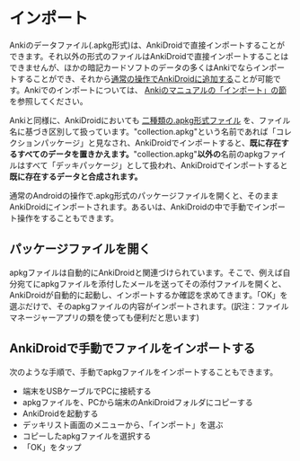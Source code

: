 # インポート

Ankiのデータファイル(.apkg形式)は、AnkiDroidで直接インポートすることができます。それ以外の形式のファイルはAnkiDroidで直接インポートすることはできませんが、ほかの暗記カードソフトのデータの多くはAnkiでならインポートすることができ、それから[通常の操作でAnkiDroidに追加する](anki-desktop.md)ことが可能です。Ankiでのインポートについては、 [Ankiのマニュアルの「インポート」の節](http://wikiwiki.jp/rage2050/?2.0%2FImporting) を参照してください。

Ankiと同様に、AnkiDroidにおいても [二種類の.apkg形式ファイル](http://wikiwiki.jp/rage2050/?2.0%2FExporting#exporting-packaged-decks) を、ファイル名に基づき区別して扱っています。"collection.apkg"という名前であれば「コレクションパッケージ」と見なされ、AnkiDroidでインポートすると、**既に存在するすべてのデータを置きかえます。**"collection.apkg"**以外の**名前のapkgファイルはすべて「デッキパッケージ」として扱われ、AnkiDroidでインポートすると**既に存在するデータと合成されます。**

通常のAndroidの操作で.apkg形式のパッケージファイルを開くと、そのままAnkiDroidにインポートされます。あるいは、AnkiDroidの中で手動でインポート操作をすることもできます。

## パッケージファイルを開く

apkgファイルは自動的にAnkiDroidと関連づけられています。そこで、例えば自分宛てにapkgファイルを添付したメールを送ってその添付ファイルを開くと、AnkiDroidが自動的に起動し、インポートするか確認を求めてきます。「OK」を選ぶだけで、そのapkgファイルの内容がインポートされます。(訳注：ファイルマネージャーアプリの類を使っても便利だと思います)

## AnkiDroidで手動でファイルをインポートする

次のような手順で、手動でapkgファイルをインポートすることもできます。

 * 端末をUSBケーブルでPCに接続する
 * apkgファイルを、PCから端末のAnkiDroidフォルダにコピーする
 * AnkiDroidを起動する
 * デッキリスト画面のメニューから、「インポート」を選ぶ
 * コピーしたapkgファイルを選択する
 * 「OK」をタップ
